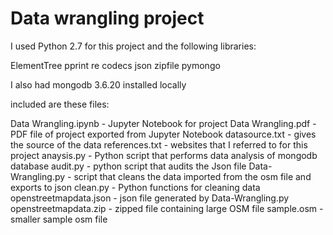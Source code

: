 # Data wrangling project

I used Python 2.7 for this project and the following libraries:

ElementTree
pprint
re
codecs
json
zipfile
pymongo

I also had mongodb 3.6.20 installed locally

included are these files:

Data Wrangling.ipynb - Jupyter Notebook for project
Data Wrangling.pdf - PDF file of project exported from Jupyter Notebook
datasource.txt - gives the source of the data
references.txt - websites that I referred to for this project
anaysis.py - Python script that performs data analysis of mongodb database
audit.py - python script that audits the Json file
Data-Wrangling.py - script that cleans the data imported from the osm file and exports to json
clean.py - Python functions for cleaning data
openstreetmapdata.json - json file generated by Data-Wrangling.py
openstreetmapdata.zip - zipped file containing large OSM file
sample.osm - smaller sample osm file

